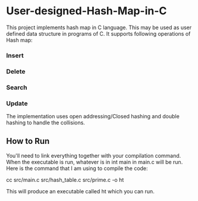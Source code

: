 # User-designed-Hash-Map-in-C

This project implements hash map in C language. This may be used as user defined data structure in programs of C.
It supports following operations of Hash map:
### Insert
### Delete
### Search
### Update

The implementation uses open addressing/Closed hashing and double hashing to handle the collisions.

## How to Run

You'll need to link everything together with your compilation command. When the executable is run, whatever is in int main in main.c will be run. 
Here is the command that I am using to compile the code:

cc src/main.c src/hash_table.c src/prime.c -o ht

This will produce an executable called ht which you can run.

